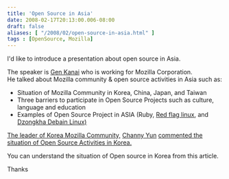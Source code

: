 ```yaml
---
title: 'Open Source in Asia'
date: 2008-02-17T20:13:00.006-08:00
draft: false
aliases: [ "/2008/02/open-source-in-asia.html" ]
tags : [OpenSource, Mozilla]
---
```


  
I'd like to introduce a presentation about open source in Asia.  
  
The speaker is [Gen Kanai](http://blog.mozilla.com/gen) who is working for Mozilla Corporation.  
He talked about Mozilla community & open source activities in Asia such as:  

*   Situation of Mozilla Community in Korea, China, Japan, and Taiwan
*   Three barriers to participate in Open Source Projects such as culture, language and education
*   Examples of Open Source Project in ASIA (Ruby, [Red flag linux](http://en.wikipedia.org/wiki/Red_Flag_Linux), and [Dzongkha Debain Linux)](http://pcworld.about.com/od/linux/Bhutan-Government-comes-back-f.htm)

[The leader of Korea Mozilla Community,](http://www.mozilla.or.kr/zine/?cat=10) [Channy Yun](http://www.mozilla.or.kr/zine/?cat=10) [commented the situation of Open Source Activities in Korea.](http://www.mozilla.or.kr/zine/?cat=10)  
  
You can understand the situation of Open source in Korea from this article.  
  
Thanks